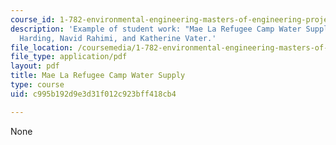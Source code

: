 ```yaml
---
course_id: 1-782-environmental-engineering-masters-of-engineering-project-fall-2007-spring-2008
description: 'Example of student work: "Mae La Refugee Camp Water Supply" by Mary
  Harding, Navid Rahimi, and Katherine Vater.'
file_location: /coursemedia/1-782-environmental-engineering-masters-of-engineering-project-fall-2007-spring-2008/c995b192d9e3d31f012c923bff418cb4_fall_thai.pdf
file_type: application/pdf
layout: pdf
title: Mae La Refugee Camp Water Supply
type: course
uid: c995b192d9e3d31f012c923bff418cb4

---
```

None